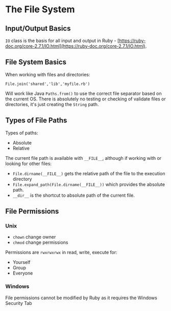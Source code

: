 # The File System

## Input/Output Basics

`IO` class is the basis for all input and output in Ruby - [https://ruby-doc.org/core-2.7.1/IO.html](https://ruby-doc.org/core-2.7.1/IO.html).

## File System Basics

When working with files and directories:

```
File.join('shared','lib','myfile.rb')
```

Will work like Java `Paths.from()` to use the correct file separator based on the current OS.  There is absolutely no testing or checking of validate files or directories, it's just creating the `String` path.

## Types of File Paths

Types of paths:

- Absolute
- Relative

The current file path is available with `__FILE__`, although if working with or looking for other files:

- `File.dirname(__FILE__)` gets the relative path of the file to the execution directory
- `File.expand_path(File.dirname(__FILE__))` which provides the absolute path.
- `__dir__` is the shortcut to absolute path of the current file.

## File Permissions

### Unix

- `chown` change owner
- `chmod` change permissions

Permissions are `rwxrwxrwx` in read, write, execute for:

- Yourself
- Group
- Everyone


### Windows

File permissions cannot be modified by Ruby as it requires the Windows Security Tab